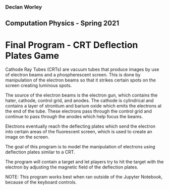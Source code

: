 ### Declan Worley
## Computation Physics - Spring 2021
# Final Program - CRT Deflection Plates Game

Cathode Ray Tubes (CRTs) are vacuum tubes that produce images by use of electron beams and a phospherescent screen. This is done by manipulation of the electron beams so that it strikes certain spots on the screen creating luminous spots.

The source of the electron beams is the electron gun, which contains the hater, cathode, control grid, and anodes. The cathode is cylindrical and contains a layer of strontium and barium oxide which emits the electrons at the end of the tube. These electrons pass through the control grid and continue to pass through the anodes which help focus the beams.

Electrons eventually reach the deflecting plates which send the electron into certain areas of the fluorescent screen, which is used to create an image on the screen.


The goal of this program is to model the manipulation of electrons using deflection plates similar to a CRT.

The program will contain a target and let players try to hit the target with the electron by adjusting the magnetic field of the deflection plates.


NOTE: This program works best when ran outside of the Jupyter Notebook, because of the keyboard controls.
